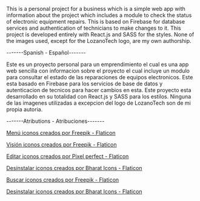This is a personal project for a business which is a simple web app with information about the project which includes a module to check the status of electronic equipment repairs.
This is based on Firebase for database services and authentication of technicians to make changes to it. This project is developed entirely with React.js and SASS for the styles. None of the images used, except for the LozanoTech logo, are my own authorship.

-------Spanish - Español-------

Este es un proyecto personal para un emprendimiento el cual es una app web sencilla con informacion sobre el proyecto el cual incluye un modulo para consultar el estado de las reparaciones de equipos electronicos.
Este esta basado en Firebase para los servicios de base de datos y autenticacion de tecnicos para hacer cambios en esta. Este proyecto esta desarrollado en su totalidad con React.js y SASS para los estilos. Ninguna de las imagenes utilizadas a excepcion del logo de LozanoTech son de mi propia autoria.

-------Atributions - Atribuciones-------

<a href="https://www.flaticon.es/iconos-gratis/menu" title="menú iconos">Menú iconos creados por Freepik - Flaticon</a>

<a href="https://www.flaticon.es/iconos-gratis/vision" title="visión iconos">Visión iconos creados por Freepik - Flaticon</a>

<a href="https://www.flaticon.es/iconos-gratis/editar" title="editar iconos">Editar iconos creados por Pixel perfect - Flaticon</a>

<a href="https://www.flaticon.es/iconos-gratis/desinstalar" title="desinstalar iconos">Desinstalar iconos creados por Bharat Icons - Flaticon</a>

<a href="https://www.flaticon.es/iconos-gratis/buscar" title="buscar iconos">Buscar iconos creados por Freepik - Flaticon</a>

<a href="https://www.flaticon.es/iconos-gratis/desinstalar" title="desinstalar iconos">Desinstalar iconos creados por Bharat Icons - Flaticon</a>